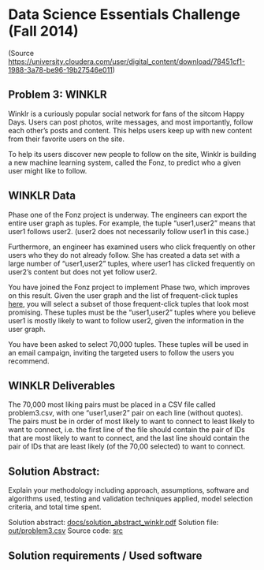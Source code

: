 Data Science Essentials Challenge (Fall 2014)
=============================================

(Source https://university.cloudera.com/user/digital_content/download/78451cf1-1988-3a78-be96-19b27546e011)

Problem 3: WINKLR
-------
Winklr is a curiously popular social network for fans of the sitcom Happy Days. Users can post photos, write messages, and most importantly, follow each other’s posts and content. This helps users keep up with new content from their favorite users on the site.

To help its users discover new people to follow on the site, Winklr is building a new machine learning system, called the Fonz, to predict who a given user might like to follow.

WINKLR Data
-------
Phase one of the Fonz project is underway. The engineers can export the entire user graph as tuples. For example, the tuple “user1,user2” means that user1 follows user2. (user2 does not necessarily follow user1 in this case.)

Furthermore, an engineer has examined users who click frequently on other users who they do not already follow. She has created a data set with a large number of “user1,user2” tuples, where user1 has clicked frequently on user2’s content but does not yet follow user2.

You have joined the Fonz project to implement Phase two, which improves on this result. Given the user graph and the list of frequent-click tuples [here](data/), you will select a subset of those frequent-click tuples that look most promising. These tuples must be the “user1,user2” tuples where you believe user1 is mostly likely to want to follow user2, given the information in the user graph.

You have been asked to select 70,000 tuples. These tuples will be used in an email campaign, inviting the targeted users to follow the users you recommend.

WINKLR Deliverables
-------
The 70,000 most liking pairs must be placed in a CSV file called problem3.csv, with one “user1,user2” pair on each line (without quotes). The pairs must be in order of most likely to want to connect to least likely to want to connect, i.e. the first line of the file should contain the pair of IDs that are most likely to want to connect, and the last line should contain the pair of IDs that are least likely (of the 70,00 selected) to want to connect.

Solution Abstract:
-------
Explain your methodology including approach, assumptions, software and algorithms used, testing and validation techniques applied, model selection criteria, and total time spent.

Solution abstract: [docs/solution_abstract_winklr.pdf](docs/solution_abstract_winklr.pdf)
Solution file: [out/problem3.csv](out/problem3.csv)
Source code: [src](src)

Solution requirements / Used software
-------


